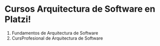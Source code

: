 # Cursos Arquitectura de Software en Platzi!
 
1. Fundamentos de Arquitectura de Software
2. CursProfesional de Arquitectura de Software
